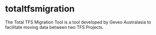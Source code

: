totaltfsmigration
=================

The Total TFS Migration Tool is a tool developed by Geveo Australasia to facilitate moving data between two TFS Projects.
